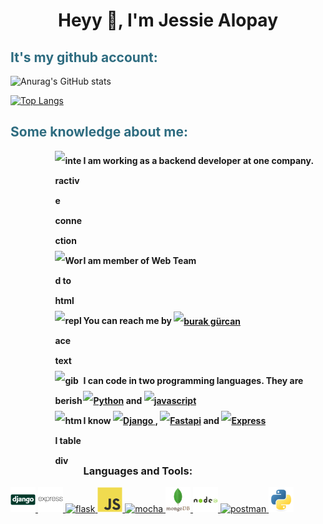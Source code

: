 <h1 align="center">Heyy 👋, I'm Jessie Alopay</h1>
<h2 style="color: #2e6c80;">It's my github account:<span class="Y2IQFc" lang="en"> <br /></span></h2>

![Anurag's GitHub stats](https://github-readme-stats.vercel.app/api?username=JESSIEALOPAY&show_icons=true&theme=radical)

[![Top Langs](https://github-readme-stats.vercel.app/api/top-langs/?username=JESSIEALOPAY&layout=compact)](https://github.com/anuraghazra/github-readme-stats)

<h2 style="color: #2e6c80;">Some knowledge about me:</h2>
<ol style="list-style: none; font-size: 14px; line-height: 32px; font-weight: bold;">
<ol style="list-style: none; font-size: 14px; line-height: 32px; font-weight: bold;">
<ol style="list-style: none; font-size: 14px; line-height: 32px; font-weight: bold;">
<li style="clear: both;"><img style="float: left;" src="https://html-online.com/img/01-interactive-connection.png" alt="interactive connection" width="45" /><span class="Y2IQFc" lang="en">I am working as a backend developer at one company.</span></li>
<li style="clear: both;"><img style="float: left;" src="https://html-online.com/img/03-docs-to-html.png" alt="Word to html" width="45" />I am member of Web Team</li>
<li style="clear: both;"><img style="float: left;" src="https://html-online.com/img/04-replace.png" alt="replace text" width="45" />You can reach me by  <a href="https://www.linkedin.com/in/burak-g%C3%BCrcan-64615221a/" target="blank"><img src="https://raw.githubusercontent.com/rahuldkjain/github-profile-readme-generator/master/src/images/icons/Social/linked-in-alt.svg" alt="burak g&uuml;rcan" width="40" height="30" align="center" /></a></li>
<li style="clear: both;"><img style="float: left;" src="https://html-online.com/img/05-gibberish.png" alt="gibberish" width="45" /><span class="Y2IQFc" lang="en">I can code in two programming languages. They are <a href="https://camo.githubusercontent.com/239a58e1b6940a71bfa490924aa69227260e8a8aef89767efed349e03ee01fa7/68747470733a2f2f696d672e736869656c64732e696f2f62616467652f2d507974686f6e2d3035363637363f7374796c653d666c6174266c6f676f3d507974686f6e266c6162656c436f6c6f723d303030" target="_blank" rel="noopener noreferrer"><img style="max-width: 100%;" src="https://camo.githubusercontent.com/239a58e1b6940a71bfa490924aa69227260e8a8aef89767efed349e03ee01fa7/68747470733a2f2f696d672e736869656c64732e696f2f62616467652f2d507974686f6e2d3035363637363f7374796c653d666c6174266c6f676f3d507974686f6e266c6162656c436f6c6f723d303030" alt="Python" data-canonical-src="https://img.shields.io/badge/-Python-056676?style=flat&amp;logo=Python&amp;labelColor=000" /></a> and <a href="https://camo.githubusercontent.com/c27b5c8c5271704fc016965a822c19a9935b9c0d8caaf9f618b52b829d802d92/68747470733a2f2f696d672e736869656c64732e696f2f62616467652f2d6a6176617363726970742d3035363637363f7374796c653d666c6174266c6f676f3d6a617661736372697074266c6162656c436f6c6f723d303030" target="_blank" rel="noopener noreferrer"><img style="max-width: 100%;" src="https://camo.githubusercontent.com/c27b5c8c5271704fc016965a822c19a9935b9c0d8caaf9f618b52b829d802d92/68747470733a2f2f696d672e736869656c64732e696f2f62616467652f2d6a6176617363726970742d3035363637363f7374796c653d666c6174266c6f676f3d6a617661736372697074266c6162656c436f6c6f723d303030" alt="javascript" data-canonical-src="https://img.shields.io/badge/-javascript-056676?style=flat&amp;logo=javascript&amp;labelColor=000" /></a></span></li>
  <li style="clear: both;"><img style="float: left;" src="https://html-online.com/img/6-table-div-html.png" alt="html table div" width="45" />I know <a href="https://camo.githubusercontent.com/2d496599f0c003346373f81e5ad313de85500ce56c4ef93796b032ebdc252d37/68747470733a2f2f696d672e736869656c64732e696f2f62616467652f2d446a616e676f2d3035363637363f7374796c653d666c6174266c6f676f3d646a616e676f266c6162656c436f6c6f723d303030" target="_blank" rel="noopener noreferrer"><img style="max-width: 100%;" src="https://camo.githubusercontent.com/2d496599f0c003346373f81e5ad313de85500ce56c4ef93796b032ebdc252d37/68747470733a2f2f696d672e736869656c64732e696f2f62616467652f2d446a616e676f2d3035363637363f7374796c653d666c6174266c6f676f3d646a616e676f266c6162656c436f6c6f723d303030" alt="Django" data-canonical-src="https://img.shields.io/badge/-Django-056676?style=flat&amp;logo=django&amp;labelColor=000" /> ,</a> <a href="https://camo.githubusercontent.com/4ade15673339aa02fcbdd8d1aec9269572e109528ebde34f8533913c74949795/68747470733a2f2f696d672e736869656c64732e696f2f62616467652f2d466173746170692d3035363637363f7374796c653d666c6174266c6f676f3d66617374617069266c6162656c436f6c6f723d303030" target="_blank" rel="noopener noreferrer"><img style="max-width: 100%;" src="https://camo.githubusercontent.com/4ade15673339aa02fcbdd8d1aec9269572e109528ebde34f8533913c74949795/68747470733a2f2f696d672e736869656c64732e696f2f62616467652f2d466173746170692d3035363637363f7374796c653d666c6174266c6f676f3d66617374617069266c6162656c436f6c6f723d303030" alt="Fastapi" data-canonical-src="https://img.shields.io/badge/-Fastapi-056676?style=flat&amp;logo=fastapi&amp;labelColor=000" /></a> and <a href="https://camo.githubusercontent.com/e8886f96a3e65e1073c32b4e633357dda8c113ace6b75f2d4175aab65e76366f/68747470733a2f2f696d672e736869656c64732e696f2f62616467652f2d457870726573732d3035363637363f7374796c653d666c6174266c6f676f3d45787072657373266c6162656c436f6c6f723d303030" target="_blank" rel="noopener noreferrer"><img style="max-width: 100%;" src="https://camo.githubusercontent.com/e8886f96a3e65e1073c32b4e633357dda8c113ace6b75f2d4175aab65e76366f/68747470733a2f2f696d672e736869656c64732e696f2f62616467652f2d457870726573732d3035363637363f7374796c653d666c6174266c6f676f3d45787072657373266c6162656c436f6c6f723d303030" alt="Express" data-canonical-src="https://img.shields.io/badge/-Express-056676?style=flat&amp;logo=Express&amp;labelColor=000" /></a></li>
</ol>
</ol>
</ol>

<br>
<h3 align="left">Languages and Tools:</h3>
<p align="left"> <a href="https://www.djangoproject.com/" target="_blank" rel="noreferrer"> <img src="https://raw.githubusercontent.com/devicons/devicon/master/icons/django/django-original.svg" alt="django" width="40" height="40"/> </a> <a href="https://expressjs.com" target="_blank" rel="noreferrer"> <img src="https://raw.githubusercontent.com/devicons/devicon/master/icons/express/express-original-wordmark.svg" alt="express" width="40" height="40"/> </a> <a href="https://flask.palletsprojects.com/" target="_blank" rel="noreferrer"> <img src="https://www.vectorlogo.zone/logos/pocoo_flask/pocoo_flask-icon.svg" alt="flask" width="40" height="40"/> </a> <a href="https://developer.mozilla.org/en-US/docs/Web/JavaScript" target="_blank" rel="noreferrer"> <img src="https://raw.githubusercontent.com/devicons/devicon/master/icons/javascript/javascript-original.svg" alt="javascript" width="40" height="40"/> </a> <a href="https://mochajs.org" target="_blank" rel="noreferrer"> <img src="https://www.vectorlogo.zone/logos/mochajs/mochajs-icon.svg" alt="mocha" width="40" height="40"/> </a> <a href="https://www.mongodb.com/" target="_blank" rel="noreferrer"> <img src="https://raw.githubusercontent.com/devicons/devicon/master/icons/mongodb/mongodb-original-wordmark.svg" alt="mongodb" width="40" height="40"/> </a> <a href="https://nodejs.org" target="_blank" rel="noreferrer"> <img src="https://raw.githubusercontent.com/devicons/devicon/master/icons/nodejs/nodejs-original-wordmark.svg" alt="nodejs" width="40" height="40"/> </a> <a href="https://postman.com" target="_blank" rel="noreferrer"> <img src="https://www.vectorlogo.zone/logos/getpostman/getpostman-icon.svg" alt="postman" width="40" height="40"/> </a> <a href="https://www.python.org" target="_blank" rel="noreferrer"> <img src="https://raw.githubusercontent.com/devicons/devicon/master/icons/python/python-original.svg" alt="python" width="40" height="40"/> </a> </p>
